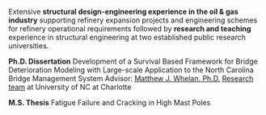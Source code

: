 Extensive **structural design-engineering experience in the oil & gas industry** supporting refinery expansion projects and engineering schemes for refinery operational requirements followed by **research and teaching** experience in structural engineering at two established public research universities. 

**Ph.D. Dissertation**
Development of a Survival Based Framework for Bridge Deterioration Modeling with Large-scale Application to the North Carolina Bridge Management System 
Advisor: [Matthew J. Whelan, Ph.D.](https://coefs.uncc.edu/mwhelan3/)
[Research team](https://coefs.uncc.edu/mwhelan3/research-team/) at University of NC at Charlotte

**M.S. Thesis**
Fatigue Failure and Cracking in High Mast Poles
